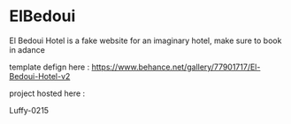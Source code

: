 # ElBedoui
El Bedoui Hotel is a fake website for an imaginary hotel, make sure to book in adance

template defign here : https://www.behance.net/gallery/77901717/El-Bedoui-Hotel-v2

project hosted here : 





Luffy-0215
